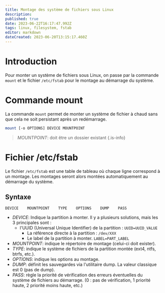 ```yaml
---
title: Montage des système de fichiers sous Linux
description: 
published: true
date: 2023-06-22T16:17:47.992Z
tags: linux, filesystem, fstab
editor: markdown
dateCreated: 2023-06-20T13:15:17.460Z
---
```


# Introduction
Pour monter un système de fichiers sous Linux, on passe par la commande `mount` et le fichier `/etc/fstab` pour le montage au démarrage du système.

# Commande mount
La commande `mount` permet de monter un système de fichier à chaud sans que cela ne soit persistant après un redémarrage.

```bash
mount [-o OPTIONS] DEVICE MOUNTPOINT
```
> *MOUNTPOINT*: doit être un dossier existant
{.is-info}


# Fichier /etc/fstab
Le fichier `/etc/fstab` est une table de tableau où chaque ligne correspond à un montage. Les montages seront alors montées automatiquement au démarrage du système.

## Syntaxe
```
DEVICE    MOUNTPOINT    TYPE    OPTIONS    DUMP    PASS
```
- *DEVICE*:	Indique la partition à monter. Il y a plusieurs solutions, mais les 3 principales sont :
  - l'UUID (Universal Unique Identifier) de la partition : `UUID=UUID_VALUE` 
	- La référence directe à la partition : `/dev/XXX` 
	- Le label de la partition à monter. `LABEL=PART_LABEL`
- *MOUNTPOINT*: indique le répertoire de montage (celui-ci doit exister).
- *TYPE*:	indique le système de fichiers de la partition montée (ext4, ntfs, btrfs, etc.).
- *OPTIONS*:	indique les options au montage.
- *DUMP*:	définit les sauvegardes via l'utilitaire dump. La valeur classique est 0 (pas de dump).
- *PASS*:	règle la priorité de vérification des erreurs éventuelles du système de fichiers au démarrage. (0 : pas de vérification, 1 priorité haute, 2 priorité moins haute, etc.)